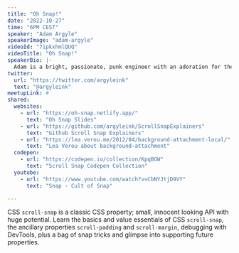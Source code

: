 ```yaml
---
title: "Oh Snap!"
date: "2022-10-27"
time: "6PM CEST"
speaker: "Adam Argyle"
speakerImage: "adam-argyle"
videoId: "7ipkxhmlQUQ"
videoTitle: "Oh Snap!"
speakerBio: |-
  Adam is a bright, passionate, punk engineer with an adoration for the web. He prefers using his skills for best in class UI/UX and empowering those around him. While currently a developer advocate at Google on Chrome, he’s worked at small app agencies, medium design agencies, startups, and consulting companies. At those companies his roles spanned product lead, front end architect, ui/ux engineer, ux designer, service designer and platform lead. These roles lead to developing over 50+ web apps across nearly every imaginable stack and screen size. His perspective on web dev is extracted from these experiences.
twitter:
  url: "https://twitter.com/argyleink"
  text: "@argyleink"
meetupLink: #
shared:
  websites:
    - url: "https://oh-snap.netlify.app/"
      text: "Oh Snap Slides"
    - url: "https://github.com/argyleink/ScrollSnapExplainers"
      text: "Github Scroll Snap Explainers"
    - url: "https://lea.verou.me/2012/04/background-attachment-local/"
      text: "Lea Verou about background-attachment"
  codepen:
    - url: "https://codepen.io/collection/KpqBGW"
      text: "Scroll Snap Codepen Collection"
  youtube:
    - url: "https://www.youtube.com/watch?v=CbNYJtjD9VY"
      text: "Snap - Cult of Snap"

---
```


CSS `scroll-snap` is a classic CSS property; small, innocent looking API with huge potential. Learn the basics and value essentials of CSS `scroll-snap`, the ancillary properties `scroll-padding` and `scroll-margin`, debugging with DevTools, plus a bag of snap tricks and glimpse into supporting future properties.